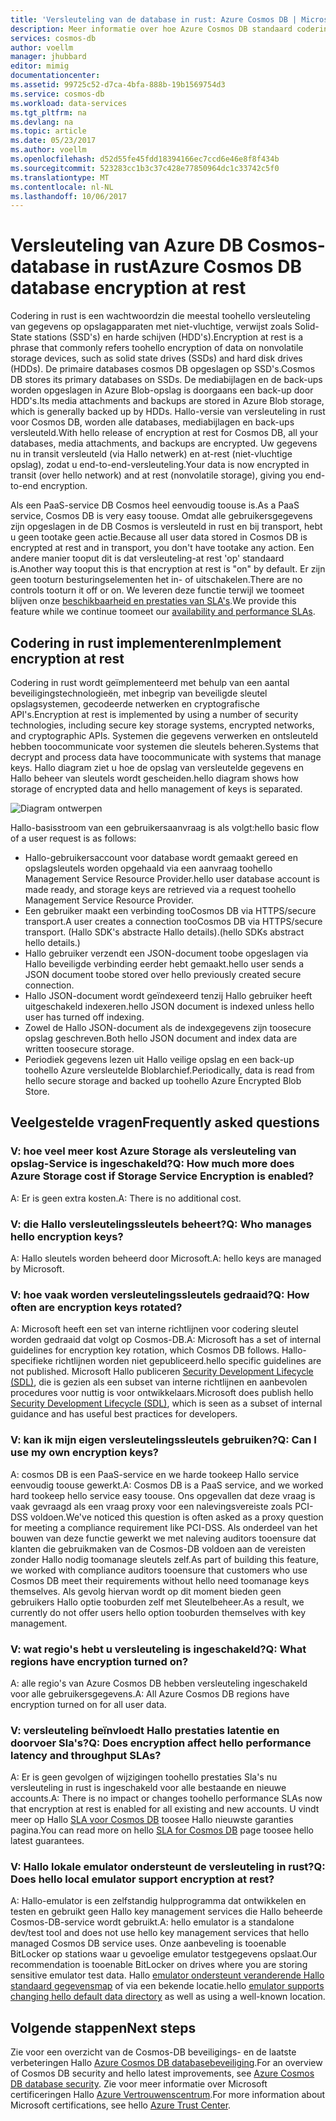 ```yaml
---
title: 'Versleuteling van de database in rust: Azure Cosmos DB | Microsoft Docs'
description: Meer informatie over hoe Azure Cosmos DB standaard codering van alle gegevens biedt.
services: cosmos-db
author: voellm
manager: jhubbard
editor: mimig
documentationcenter: 
ms.assetid: 99725c52-d7ca-4bfa-888b-19b1569754d3
ms.service: cosmos-db
ms.workload: data-services
ms.tgt_pltfrm: na
ms.devlang: na
ms.topic: article
ms.date: 05/23/2017
ms.author: voellm
ms.openlocfilehash: d52d55fe45fdd18394166ec7ccd6e46e8f8f434b
ms.sourcegitcommit: 523283cc1b3c37c428e77850964dc1c33742c5f0
ms.translationtype: MT
ms.contentlocale: nl-NL
ms.lasthandoff: 10/06/2017
---
```

# <a name="azure-cosmos-db-database-encryption-at-rest"></a><span data-ttu-id="6dccc-103">Versleuteling van Azure DB Cosmos-database in rust</span><span class="sxs-lookup"><span data-stu-id="6dccc-103">Azure Cosmos DB database encryption at rest</span></span>

<span data-ttu-id="6dccc-104">Codering in rust is een wachtwoordzin die meestal toohello versleuteling van gegevens op opslagapparaten met niet-vluchtige, verwijst zoals Solid-State stations (SSD's) en harde schijven (HDD's).</span><span class="sxs-lookup"><span data-stu-id="6dccc-104">Encryption at rest is a phrase that commonly refers toohello encryption of data on nonvolatile storage devices, such as solid state drives (SSDs) and hard disk drives (HDDs).</span></span> <span data-ttu-id="6dccc-105">De primaire databases cosmos DB opgeslagen op SSD's.</span><span class="sxs-lookup"><span data-stu-id="6dccc-105">Cosmos DB stores its primary databases on SSDs.</span></span> <span data-ttu-id="6dccc-106">De mediabijlagen en de back-ups worden opgeslagen in Azure Blob-opslag is doorgaans een back-up door HDD's.</span><span class="sxs-lookup"><span data-stu-id="6dccc-106">Its media attachments and backups are stored in Azure Blob storage, which is generally backed up by HDDs.</span></span> <span data-ttu-id="6dccc-107">Hallo-versie van versleuteling in rust voor Cosmos DB, worden alle databases, mediabijlagen en back-ups versleuteld.</span><span class="sxs-lookup"><span data-stu-id="6dccc-107">With hello release of encryption at rest for Cosmos DB, all your databases, media attachments, and backups are encrypted.</span></span> <span data-ttu-id="6dccc-108">Uw gegevens nu in transit versleuteld (via Hallo netwerk) en at-rest (niet-vluchtige opslag), zodat u end-to-end-versleuteling.</span><span class="sxs-lookup"><span data-stu-id="6dccc-108">Your data is now encrypted in transit (over hello network) and at rest (nonvolatile storage), giving you end-to-end encryption.</span></span>

<span data-ttu-id="6dccc-109">Als een PaaS-service DB Cosmos heel eenvoudig toouse is.</span><span class="sxs-lookup"><span data-stu-id="6dccc-109">As a PaaS service, Cosmos DB is very easy toouse.</span></span> <span data-ttu-id="6dccc-110">Omdat alle gebruikersgegevens zijn opgeslagen in de DB Cosmos is versleuteld in rust en bij transport, hebt u geen tootake geen actie.</span><span class="sxs-lookup"><span data-stu-id="6dccc-110">Because all user data stored in Cosmos DB is encrypted at rest and in transport, you don't have tootake any action.</span></span> <span data-ttu-id="6dccc-111">Een andere manier tooput dit is dat versleuteling-at rest 'op' standaard is.</span><span class="sxs-lookup"><span data-stu-id="6dccc-111">Another way tooput this is that encryption at rest is "on" by default.</span></span> <span data-ttu-id="6dccc-112">Er zijn geen tooturn besturingselementen het in- of uitschakelen.</span><span class="sxs-lookup"><span data-stu-id="6dccc-112">There are no controls tooturn it off or on.</span></span> <span data-ttu-id="6dccc-113">We leveren deze functie terwijl we toomeet blijven onze [beschikbaarheid en prestaties van SLA's](https://azure.microsoft.com/support/legal/sla/cosmos-db).</span><span class="sxs-lookup"><span data-stu-id="6dccc-113">We provide this feature while we continue toomeet our [availability and performance SLAs](https://azure.microsoft.com/support/legal/sla/cosmos-db).</span></span>

## <a name="implement-encryption-at-rest"></a><span data-ttu-id="6dccc-114">Codering in rust implementeren</span><span class="sxs-lookup"><span data-stu-id="6dccc-114">Implement encryption at rest</span></span>

<span data-ttu-id="6dccc-115">Codering in rust wordt geïmplementeerd met behulp van een aantal beveiligingstechnologieën, met inbegrip van beveiligde sleutel opslagsystemen, gecodeerde netwerken en cryptografische API's.</span><span class="sxs-lookup"><span data-stu-id="6dccc-115">Encryption at rest is implemented by using a number of security technologies, including secure key storage systems, encrypted networks, and cryptographic APIs.</span></span> <span data-ttu-id="6dccc-116">Systemen die gegevens verwerken en ontsleuteld hebben toocommunicate voor systemen die sleutels beheren.</span><span class="sxs-lookup"><span data-stu-id="6dccc-116">Systems that decrypt and process data have toocommunicate with systems that manage keys.</span></span> <span data-ttu-id="6dccc-117">Hallo diagram ziet u hoe de opslag van versleutelde gegevens en Hallo beheer van sleutels wordt gescheiden.</span><span class="sxs-lookup"><span data-stu-id="6dccc-117">hello diagram shows how storage of encrypted data and hello management of keys is separated.</span></span> 

![Diagram ontwerpen](./media/database-encryption-at-rest/design-diagram.png)

<span data-ttu-id="6dccc-119">Hallo-basisstroom van een gebruikersaanvraag is als volgt:</span><span class="sxs-lookup"><span data-stu-id="6dccc-119">hello basic flow of a user request is as follows:</span></span>
- <span data-ttu-id="6dccc-120">Hallo-gebruikersaccount voor database wordt gemaakt gereed en opslagsleutels worden opgehaald via een aanvraag toohello Management Service Resource Provider.</span><span class="sxs-lookup"><span data-stu-id="6dccc-120">hello user database account is made ready, and storage keys are retrieved via a request toohello Management Service Resource Provider.</span></span>
- <span data-ttu-id="6dccc-121">Een gebruiker maakt een verbinding tooCosmos DB via HTTPS/secure transport.</span><span class="sxs-lookup"><span data-stu-id="6dccc-121">A user creates a connection tooCosmos DB via HTTPS/secure transport.</span></span> <span data-ttu-id="6dccc-122">(Hallo SDK's abstracte Hallo details).</span><span class="sxs-lookup"><span data-stu-id="6dccc-122">(hello SDKs abstract hello details.)</span></span>
- <span data-ttu-id="6dccc-123">Hallo gebruiker verzendt een JSON-document toobe opgeslagen via Hallo beveiligde verbinding eerder hebt gemaakt.</span><span class="sxs-lookup"><span data-stu-id="6dccc-123">hello user sends a JSON document toobe stored over hello previously created secure connection.</span></span>
- <span data-ttu-id="6dccc-124">Hallo JSON-document wordt geïndexeerd tenzij Hallo gebruiker heeft uitgeschakeld indexeren.</span><span class="sxs-lookup"><span data-stu-id="6dccc-124">hello JSON document is indexed unless hello user has turned off indexing.</span></span>
- <span data-ttu-id="6dccc-125">Zowel de Hallo JSON-document als de indexgegevens zijn toosecure opslag geschreven.</span><span class="sxs-lookup"><span data-stu-id="6dccc-125">Both hello JSON document and index data are written toosecure storage.</span></span>
- <span data-ttu-id="6dccc-126">Periodiek gegevens lezen uit Hallo veilige opslag en een back-up toohello Azure versleutelde Bloblarchief.</span><span class="sxs-lookup"><span data-stu-id="6dccc-126">Periodically, data is read from hello secure storage and backed up toohello Azure Encrypted Blob Store.</span></span>

## <a name="frequently-asked-questions"></a><span data-ttu-id="6dccc-127">Veelgestelde vragen</span><span class="sxs-lookup"><span data-stu-id="6dccc-127">Frequently asked questions</span></span>

### <a name="q-how-much-more-does-azure-storage-cost-if-storage-service-encryption-is-enabled"></a><span data-ttu-id="6dccc-128">V: hoe veel meer kost Azure Storage als versleuteling van opslag-Service is ingeschakeld?</span><span class="sxs-lookup"><span data-stu-id="6dccc-128">Q: How much more does Azure Storage cost if Storage Service Encryption is enabled?</span></span>
<span data-ttu-id="6dccc-129">A: Er is geen extra kosten.</span><span class="sxs-lookup"><span data-stu-id="6dccc-129">A: There is no additional cost.</span></span>

### <a name="q-who-manages-hello-encryption-keys"></a><span data-ttu-id="6dccc-130">V: die Hallo versleutelingssleutels beheert?</span><span class="sxs-lookup"><span data-stu-id="6dccc-130">Q: Who manages hello encryption keys?</span></span>
<span data-ttu-id="6dccc-131">A: Hallo sleutels worden beheerd door Microsoft.</span><span class="sxs-lookup"><span data-stu-id="6dccc-131">A: hello keys are managed by Microsoft.</span></span>

### <a name="q-how-often-are-encryption-keys-rotated"></a><span data-ttu-id="6dccc-132">V: hoe vaak worden versleutelingssleutels gedraaid?</span><span class="sxs-lookup"><span data-stu-id="6dccc-132">Q: How often are encryption keys rotated?</span></span>
<span data-ttu-id="6dccc-133">A: Microsoft heeft een set van interne richtlijnen voor codering sleutel worden gedraaid dat volgt op Cosmos-DB.</span><span class="sxs-lookup"><span data-stu-id="6dccc-133">A: Microsoft has a set of internal guidelines for encryption key rotation, which Cosmos DB follows.</span></span> <span data-ttu-id="6dccc-134">Hallo-specifieke richtlijnen worden niet gepubliceerd.</span><span class="sxs-lookup"><span data-stu-id="6dccc-134">hello specific guidelines are not published.</span></span> <span data-ttu-id="6dccc-135">Microsoft Hallo publiceren [Security Development Lifecycle (SDL)](https://www.microsoft.com/sdl/default.aspx), die is gezien als een subset van interne richtlijnen en aanbevolen procedures voor nuttig is voor ontwikkelaars.</span><span class="sxs-lookup"><span data-stu-id="6dccc-135">Microsoft does publish hello [Security Development Lifecycle (SDL)](https://www.microsoft.com/sdl/default.aspx), which is seen as a subset of internal guidance and has useful best practices for developers.</span></span>

### <a name="q-can-i-use-my-own-encryption-keys"></a><span data-ttu-id="6dccc-136">V: kan ik mijn eigen versleutelingssleutels gebruiken?</span><span class="sxs-lookup"><span data-stu-id="6dccc-136">Q: Can I use my own encryption keys?</span></span>
<span data-ttu-id="6dccc-137">A: cosmos DB is een PaaS-service en we harde tookeep Hallo service eenvoudig toouse gewerkt.</span><span class="sxs-lookup"><span data-stu-id="6dccc-137">A: Cosmos DB is a PaaS service, and we worked hard tookeep hello service easy toouse.</span></span> <span data-ttu-id="6dccc-138">Ons opgevallen dat deze vraag is vaak gevraagd als een vraag proxy voor een nalevingsvereiste zoals PCI-DSS voldoen.</span><span class="sxs-lookup"><span data-stu-id="6dccc-138">We've noticed this question is often asked as a proxy question for meeting a compliance requirement like PCI-DSS.</span></span> <span data-ttu-id="6dccc-139">Als onderdeel van het bouwen van deze functie gewerkt we met naleving auditors tooensure dat klanten die gebruikmaken van de Cosmos-DB voldoen aan de vereisten zonder Hallo nodig toomanage sleutels zelf.</span><span class="sxs-lookup"><span data-stu-id="6dccc-139">As part of building this feature, we worked with compliance auditors tooensure that customers who use Cosmos DB meet their requirements without hello need toomanage keys themselves.</span></span>
<span data-ttu-id="6dccc-140">Als gevolg hiervan wordt op dit moment bieden geen gebruikers Hallo optie tooburden zelf met Sleutelbeheer.</span><span class="sxs-lookup"><span data-stu-id="6dccc-140">As a result, we currently do not offer users hello option tooburden themselves with key management.</span></span>

### <a name="q-what-regions-have-encryption-turned-on"></a><span data-ttu-id="6dccc-141">V: wat regio's hebt u versleuteling is ingeschakeld?</span><span class="sxs-lookup"><span data-stu-id="6dccc-141">Q: What regions have encryption turned on?</span></span>
<span data-ttu-id="6dccc-142">A: alle regio's van Azure Cosmos DB hebben versleuteling ingeschakeld voor alle gebruikersgegevens.</span><span class="sxs-lookup"><span data-stu-id="6dccc-142">A: All Azure Cosmos DB regions have encryption turned on for all user data.</span></span>

### <a name="q-does-encryption-affect-hello-performance-latency-and-throughput-slas"></a><span data-ttu-id="6dccc-143">V: versleuteling beïnvloedt Hallo prestaties latentie en doorvoer Sla's?</span><span class="sxs-lookup"><span data-stu-id="6dccc-143">Q: Does encryption affect hello performance latency and throughput SLAs?</span></span>
<span data-ttu-id="6dccc-144">A: Er is geen gevolgen of wijzigingen toohello prestaties Sla's nu versleuteling in rust is ingeschakeld voor alle bestaande en nieuwe accounts.</span><span class="sxs-lookup"><span data-stu-id="6dccc-144">A: There is no impact or changes toohello performance SLAs now that encryption at rest is enabled for all existing and new accounts.</span></span> <span data-ttu-id="6dccc-145">U vindt meer op Hallo [SLA voor Cosmos DB](https://azure.microsoft.com/support/legal/sla/cosmos-db) toosee Hallo nieuwste garanties pagina.</span><span class="sxs-lookup"><span data-stu-id="6dccc-145">You can read more on hello [SLA for Cosmos DB](https://azure.microsoft.com/support/legal/sla/cosmos-db) page toosee hello latest guarantees.</span></span>

### <a name="q-does-hello-local-emulator-support-encryption-at-rest"></a><span data-ttu-id="6dccc-146">V: Hallo lokale emulator ondersteunt de versleuteling in rust?</span><span class="sxs-lookup"><span data-stu-id="6dccc-146">Q: Does hello local emulator support encryption at rest?</span></span>
<span data-ttu-id="6dccc-147">A: Hallo-emulator is een zelfstandig hulpprogramma dat ontwikkelen en testen en gebruikt geen Hallo key management services die Hallo beheerde Cosmos-DB-service wordt gebruikt.</span><span class="sxs-lookup"><span data-stu-id="6dccc-147">A: hello emulator is a standalone dev/test tool and does not use hello key management services that hello managed Cosmos DB service uses.</span></span> <span data-ttu-id="6dccc-148">Onze aanbeveling is tooenable BitLocker op stations waar u gevoelige emulator testgegevens opslaat.</span><span class="sxs-lookup"><span data-stu-id="6dccc-148">Our recommendation is tooenable BitLocker on drives where you are storing sensitive emulator test data.</span></span> <span data-ttu-id="6dccc-149">Hallo [emulator ondersteunt veranderende Hallo standaard gegevensmap](local-emulator.md) of via een bekende locatie.</span><span class="sxs-lookup"><span data-stu-id="6dccc-149">hello [emulator supports changing hello default data directory](local-emulator.md) as well as using a well-known location.</span></span>

## <a name="next-steps"></a><span data-ttu-id="6dccc-150">Volgende stappen</span><span class="sxs-lookup"><span data-stu-id="6dccc-150">Next steps</span></span>

<span data-ttu-id="6dccc-151">Zie voor een overzicht van de Cosmos-DB beveiligings- en de laatste verbeteringen Hallo [Azure Cosmos DB databasebeveiliging](database-security.md).</span><span class="sxs-lookup"><span data-stu-id="6dccc-151">For an overview of Cosmos DB security and hello latest improvements, see [Azure Cosmos DB database security](database-security.md).</span></span>
<span data-ttu-id="6dccc-152">Zie voor meer informatie over Microsoft certificeringen Hallo [Azure Vertrouwenscentrum](https://azure.microsoft.com/en-us/support/trust-center/).</span><span class="sxs-lookup"><span data-stu-id="6dccc-152">For more information about Microsoft certifications, see hello [Azure Trust Center](https://azure.microsoft.com/en-us/support/trust-center/).</span></span>
